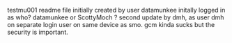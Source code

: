 testmu001  readme file 
initially created by user datamunkee
initally logged in as who?  datamunkee or ScottyMoch ?
second update by dmh, as user dmh on separate login user on same device as smo.
gcm kinda sucks but the security is important.
